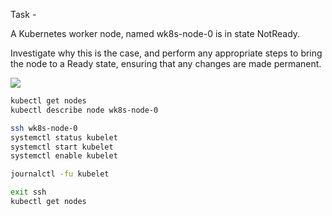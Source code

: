 Task -

A Kubernetes worker node, named wk8s-node-0 is in state NotReady.

Investigate why this is the case, and perform any appropriate steps to bring the node to a Ready state, ensuring that any changes are made permanent.

![](https://img.itexams.com/assets/media/exam-media/04318/0003500001.jpg)

```bash
kubectl get nodes
kubectl describe node wk8s-node-0

ssh wk8s-node-0
systemctl status kubelet
systemctl start kubelet
systemctl enable kubelet

journalctl -fu kubelet

exit ssh
kubectl get nodes
```